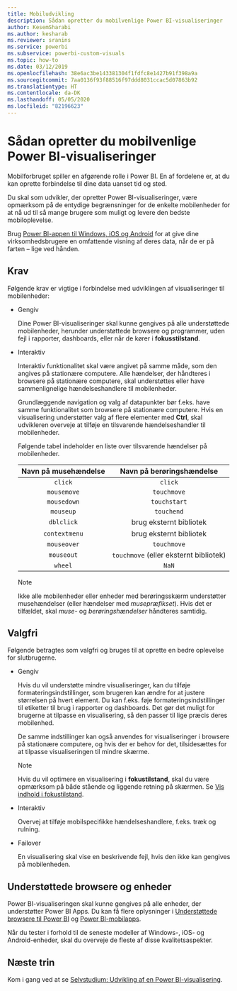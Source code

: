 ```yaml
---
title: Mobiludvikling
description: Sådan opretter du mobilvenlige Power BI-visualiseringer
author: KesemSharabi
ms.author: kesharab
ms.reviewer: sranins
ms.service: powerbi
ms.subservice: powerbi-custom-visuals
ms.topic: how-to
ms.date: 03/12/2019
ms.openlocfilehash: 38e6ac3be143381304f1fdfc8e1427b91f398a9a
ms.sourcegitcommit: 7aa0136f93f88516f97ddd8031ccac5d07863b92
ms.translationtype: HT
ms.contentlocale: da-DK
ms.lasthandoff: 05/05/2020
ms.locfileid: "82196623"
---
```

# <a name="how-to-create-mobile-friendly-power-bi-visuals"></a>Sådan opretter du mobilvenlige Power BI-visualiseringer
Mobilforbruget spiller en afgørende rolle i Power BI. En af fordelene er, at du kan oprette forbindelse til dine data uanset tid og sted.

Du skal som udvikler, der opretter Power BI-visualiseringer, være opmærksom på de entydige begrænsninger for de enkelte mobilenheder for at nå ud til så mange brugere som muligt og levere den bedste mobiloplevelse.

Brug [Power BI-appen til Windows, iOS og Android](/power-bi/consumer/mobile/mobile-apps-for-mobile-devices) for at give dine virksomhedsbrugere en omfattende visning af deres data, når de er på farten – lige ved hånden.

## <a name="requirements"></a>Krav

Følgende krav er vigtige i forbindelse med udviklingen af visualiseringer til mobilenheder:

- Gengiv

  Dine Power BI-visualiseringer skal kunne gengives på alle understøttede mobilenheder, herunder understøttede browsere og programmer, uden fejl i rapporter, dashboards, eller når de kører i **fokusstilstand**. 

- Interaktiv

  Interaktiv funktionalitet skal være angivet på samme måde, som den angives på stationære computere. Alle hændelser, der håndteres i browsere på stationære computere, skal understøttes eller have sammenlignelige hændelseshandlere til mobilenheder.
  
  Grundlæggende navigation og valg af datapunkter bør f.eks. have samme funktionalitet som browsere på stationære computere. Hvis en visualisering understøtter valg af flere elementer med **Ctrl**, skal udvikleren overveje at tilføje en tilsvarende hændelseshandler til mobilenheder.

  Følgende tabel indeholder en liste over tilsvarende hændelser på mobilenheder.

  | Navn på musehændelse | Navn på berøringshændelse |
  |:----------------:|:----------------:|
  | `click` | `click` |
  | `mousemove` | `touchmove` |
  | `mousedown` | `touchstart` |
  | `mouseup` | `touchend` |
  | `dblclick` | brug eksternt bibliotek |
  | `contextmenu` | brug eksternt bibliotek |
  | `mouseover` | `touchmove` |
  | `mouseout` | `touchmove` (eller eksternt bibliotek) |
  | `wheel` | `NaN` |

  > [!NOTE]
  > Ikke alle mobilenheder eller enheder med berøringsskærm understøtter musehændelser (eller hændelser med *musepræfikset*). Hvis det er tilfældet, skal *muse-* og *berøringshændelser* håndteres samtidig.

## <a name="optional"></a>Valgfri
Følgende betragtes som valgfri og bruges til at oprette en bedre oplevelse for slutbrugerne.

- Gengiv

  Hvis du vil understøtte mindre visualiseringer, kan du tilføje formateringsindstillinger, som brugeren kan ændre for at justere størrelsen på hvert element. Du kan f.eks. føje formateringsindstillinger til etiketter til brug i rapporter og dashboards. Det gør det muligt for brugerne at tilpasse en visualisering, så den passer til lige præcis deres mobilenhed.
  
  De samme indstillinger kan også anvendes for visualiseringer i browsere på stationære computere, og hvis der er behov for det, tilsidesættes for at tilpasse visualiseringen til mindre skærme.

  > [!NOTE]
  > Hvis du vil optimere en visualisering i **fokustilstand**, skal du være opmærksom på både stående og liggende retning på skærmen. Se [Vis indhold i fokustilstand](/power-bi/consumer/end-user-focus).

- Interaktiv

  Overvej at tilføje mobilspecifikke hændelseshandlere, f.eks. træk og rulning.

- Failover

  En visualisering skal vise en beskrivende fejl, hvis den ikke kan gengives på mobilenheden.

## <a name="supported-browsers-and-devices"></a>Understøttede browsere og enheder
Power BI-visualiseringen skal kunne gengives på alle enheder, der understøtter Power BI Apps. Du kan få flere oplysninger i [Understøttede browsere til Power BI](/power-bi/power-bi-browsers) og [Power BI-mobilapps](/power-bi/consumer/mobile/mobile-apps-for-mobile-devices).

Når du tester i forhold til de seneste modeller af Windows-, iOS- og Android-enheder, skal du overveje de fleste af disse kvalitetsaspekter.

## <a name="next-steps"></a>Næste trin
Kom i gang ved at se [Selvstudium: Udvikling af en Power BI-visualisering](/power-bi/developer/visuals/custom-visual-develop-tutorial).
